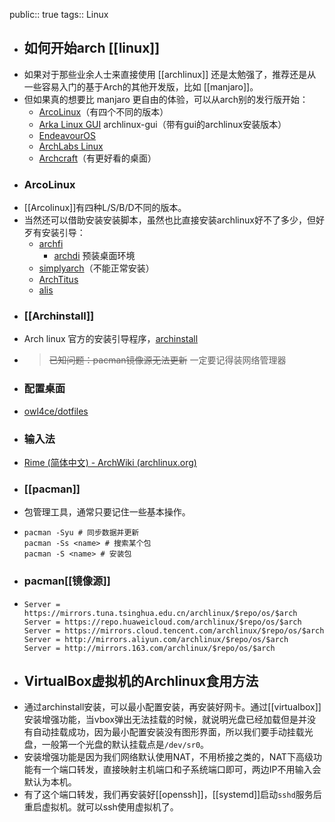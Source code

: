 public:: true
tags:: Linux

- ## 如何开始arch [[linux]]
- 如果对于那些业余人士来直接使用 [[archlinux]] 还是太勉强了，推荐还是从一些容易入门的基于Arch的其他开发版，比如 [[manjaro]]。
- 但如果真的想要比 manjaro 更自由的体验，可以从arch别的发行版开始：
	- [ArcoLinux](https://arcolinux.com)（有四个不同的版本）
	- [Arka Linux GUI](https://sourceforge.net/projects/arch-linux-gui/) archlinux-gui（带有gui的archlinux安装版本）
	- [EndeavourOS](https://endeavouros.com/)
	- [ArchLabs Linux](https://archlabslinux.com/)
	- [Archcraft](https://archcraft.io/)（有更好看的桌面）
- ### ArcoLinux
- [[Arcolinux]]有四种L/S/B/D不同的版本。
- 当然还可以借助安装安装脚本，虽然也比直接安装archlinux好不了多少，但好歹有安装引导：
	- [archfi](https://github.com/MatMoul/archfi)
		- [archdi](https://github.com/MatMoul/archdi) 预装桌面环境
	- [simplyarch](https://github.com/geminis3/simplyarch)（不能正常安装）
	- [ArchTitus](https://github.com/ChrisTitusTech/ArchTitus)
	- [alis](https://github.com/picodotdev/alis)
- ### [[Archinstall]]
- Arch linux 官方的安装引导程序，[archinstall](https://wiki.archlinux.org/title/Archinstall_(%E7%AE%80%E4%BD%93%E4%B8%AD%E6%96%87))
- > ~~已知问题：pacman镜像源无法更新~~ 一定要记得装网络管理器
- ### 配置桌面
- [owl4ce/dotfiles](https://github.com/owl4ce/dotfiles)
- ### 输入法
- [Rime (简体中文) - ArchWiki (archlinux.org)](https://wiki.archlinux.org/title/Rime_(%E7%AE%80%E4%BD%93%E4%B8%AD%E6%96%87))
- ### [[pacman]]
- 包管理工具，通常只要记住一些基本操作。
- ```shell
  pacman -Syu # 同步数据并更新
  pacman -Ss <name> # 搜索某个包
  pacman -S <name> # 安装包
  ```
- ### pacman[[镜像源]]
- ```/etc/pacman.d/mirrorlist
  Server = https://mirrors.tuna.tsinghua.edu.cn/archlinux/$repo/os/$arch
  Server = https://repo.huaweicloud.com/archlinux/$repo/os/$arch
  Server = https://mirrors.cloud.tencent.com/archlinux/$repo/os/$arch
  Server = http://mirrors.aliyun.com/archlinux/$repo/os/$arch
  Server = http://mirrors.163.com/archlinux/$repo/os/$arch
  ```
- ## VirtualBox虚拟机的Archlinux食用方法
- 通过archinstall安装，可以最小配置安装，再安装好网卡。通过[[virtualbox]]安装增强功能，当vbox弹出无法挂载的时候，就说明光盘已经加载但是并没有自动挂载成功，因为最小配置安装没有图形界面，所以我们要手动挂载光盘，一般第一个光盘的默认挂载点是`/dev/sr0`。
- 安装增强功能是因为我们网络默认使用NAT，不用桥接之类的，NAT下高级功能有一个端口转发，直接映射主机端口和子系统端口即可，两边IP不用输入会默认为本机。
- 有了这个端口转发，我们再安装好[[openssh]]，[[systemd]]启动`sshd`服务后重启虚拟机。就可以ssh使用虚拟机了。